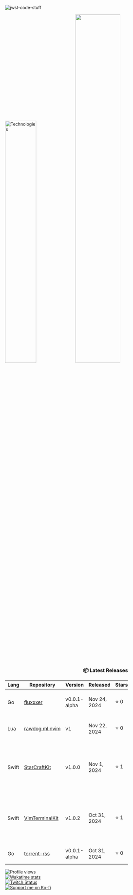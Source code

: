 ![jwst-code-stuff](https://github.com/user-attachments/assets/ef4f7cfb-1a30-4023-ba9b-b922d4fe6b24)

<p align="left">
  <img width="45%" src="https://github-readme-stats.vercel.app/api/top-langs/?username=marcusziade&theme=transparent&hide_border=true&layout=compact&langs_count=10&locale=en&custom_title=Technologies&hide=css,scss,html,HTTP,Pug,Ruby,Javascript,Dockerfile,Shell,PowerShell" alt="Technologies" />
  <img width="54%" src="https://github-readme-stats.vercel.app/api?username=marcusziade&hide_border=true&custom_title=Open%20Source&theme=transparent" />
</p>











<!-- Recent Releases -->
<div style="width: 80%; text-align: right;">
<h3>📦 Latest Releases</h3>
<table style="margin-left: auto;">
<thead>
<tr>
<th>Lang</th>
<th>Repository</th>
<th>Version</th>
<th>Released</th>
<th>Stars</th>
<th>Description</th>
</tr>
</thead>
<tbody>
<tr>
      <td>Go</td>
      <td><a href="https://github.com/marcusziade/fluxxxer/releases/tag/v0.0.1-alpha">fluxxxer</a></td>
      <td>v0.0.1-alpha</td>
      <td>Nov 24, 2024</td>
      <td>⭐ 0</td>
      <td>a native gtk4 Linux image generator built with Go</td>
    </tr>
<tr>
      <td>Lua</td>
      <td><a href="https://github.com/marcusziade/rawdog.ml.nvim/releases/tag/v1">rawdog.ml.nvim</a></td>
      <td>v1</td>
      <td>Nov 22, 2024</td>
      <td>⭐ 0</td>
      <td>my neovim config, btw. for arch and macOS, btw.</td>
    </tr>
<tr>
      <td>Swift</td>
      <td><a href="https://github.com/marcusziade/StarCraftKit/releases/tag/v1.0.0">StarCraftKit</a></td>
      <td>v1.0.0</td>
      <td>Nov 1, 2024</td>
      <td>⭐ 1</td>
      <td>StarCraftKit aims to be the go-to Swift package for developers working with the StarCraft II pro scene.</td>
    </tr>
<tr>
      <td>Swift</td>
      <td><a href="https://github.com/marcusziade/VimTerminalKit/releases/tag/v1.0.2">VimTerminalKit</a></td>
      <td>v1.0.2</td>
      <td>Oct 31, 2024</td>
      <td>⭐ 1</td>
      <td>A Swift package that brings Vim-style navigation to your command-line applications.</td>
    </tr>
<tr>
      <td>Go</td>
      <td><a href="https://github.com/marcusziade/torrent-rss/releases/tag/v0.0.1-alpha">torrent-rss</a></td>
      <td>v0.0.1-alpha</td>
      <td>Oct 31, 2024</td>
      <td>⭐ 0</td>
      <td>torrentday.com torrent downloader</td>
    </tr>
</tbody>
</table>
</div>
<!-- End Recent Releases -->












</div>


<div style="display: flex; justify-content: space-between; align-items: flex-start;">
  <div style="width: 35%;">
    <img src="https://komarev.com/ghpvc/?username=marcusziade&label=Profile%20views&color=0e75b6&style=flat" alt="Profile views" /><br>
    <a href="https://wakatime.com/@52d828f5-807b-496a-bfc0-5dbef43c05e5"><img src="https://wakatime.com/badge/user/52d828f5-807b-496a-bfc0-5dbef43c05e5.svg" alt="Wakatime stats" /></a><br>
    <a href="https://www.twitch.tv/guitaripod"><img src="https://img.shields.io/twitch/status/guitaripod?logo=twitchsx&style=for-the-badge&color=0891b2&labelColor=7F00FF&label=TWITCH+STATUS" alt="Twitch Status" /></a><br>
    <a href="https://ko-fi.com/A0A6EOA7C"><img src="https://ko-fi.com/img/githubbutton_sm.svg" alt="Support me on Ko-fi" /></a><br>
  </div>

  
